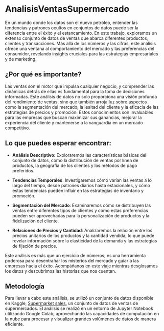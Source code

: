 # AnalisisVentasSupermercado

En un mundo donde los datos son el nuevo petróleo, entender las tendencias y patrones ocultos en conjuntos de datos puede ser la diferencia entre el éxito y el estancamiento. En este trabajo, exploramos un extenso conjunto de datos de ventas que abarca diferentes productos, clientes y transacciones. Más allá de los números y las cifras, este análisis ofrece una ventana al comportamiento del mercado y las preferencias del consumidor, revelando insights cruciales para las estrategias empresariales y de marketing.

## ¿Por qué es importante?

Las ventas son el motor que impulsa cualquier negocio, y comprender las dinámicas detrás de ellas es fundamental para la toma de decisiones informadas. Este análisis de datos no solo proporciona una visión profunda del rendimiento de ventas, sino que también arroja luz sobre aspectos como la segmentación del mercado, la lealtad del cliente y la eficacia de las estrategias de precios y promoción. Estos conocimientos son invaluables para las empresas que buscan maximizar sus ganancias, mejorar la experiencia del cliente y mantenerse a la vanguardia en un mercado competitivo.

## Lo que puedes esperar encontrar:

- **Análisis Descriptivo**: Exploraremos las características básicas del conjunto de datos, como la distribución de ventas por línea de productos, la geografía de los clientes y los métodos de pago preferidos.

- **Tendencias Temporales**: Investigaremos cómo varían las ventas a lo largo del tiempo, desde patrones diarios hasta estacionales, y cómo estas tendencias pueden influir en las estrategias de inventario y promoción.

- **Segmentación del Mercado**: Examinaremos cómo se distribuyen las ventas entre diferentes tipos de clientes y cómo estas preferencias pueden ser aprovechadas para la personalización de productos y la fidelización del cliente.

- **Relaciones de Precios y Cantidad**: Analizaremos la relación entre los precios unitarios de los productos y la cantidad vendida, lo que puede revelar información sobre la elasticidad de la demanda y las estrategias de fijación de precios.

Este análisis es más que un ejercicio de números; es una herramienta poderosa para desentrañar los misterios del mercado y guiar a las empresas hacia el éxito. Acompáñanos en este viaje mientras desglosamos los datos y descubrimos las historias que nos cuentan.

## Metodología

Para llevar a cabo este análisis, se utilizó un conjunto de datos disponible en Kaggle, [Supermarket sales](https://www.kaggle.com/datasets/aungpyaeap/supermarket-sales), un conjunto de datos de ventas de supermercados. El análisis se realizó en un entorno de Jupyter Notebook utilizando Google Colab, aprovechando las capacidades de computación en la nube para procesar y visualizar grandes volúmenes de datos de manera eficiente.

